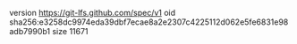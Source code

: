 version https://git-lfs.github.com/spec/v1
oid sha256:e3258dc9974eda39dbf7ecae8a2e2307c4225112d062e5fe6831e98adb7990b1
size 11671
